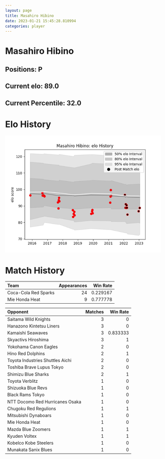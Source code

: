 ```yaml
---  
layout: page  
title: Masahiro Hibino  
date: 2023-01-21 15:45:28.810994  
categories: player  
---
```

# Masahiro Hibino

## Positions: P

## Current elo: 89.0

## Current Percentile: 32.0

# Elo History


![elo history](history_MasahiroHibino.png)
# Match History


| Team                 |   Appearances |   Win Rate |
|:---------------------|--------------:|-----------:|
| Coca-Cola Red Sparks |            24 |   0.229167 |
| Mie Honda Heat       |             9 |   0.777778 |

| Opponent                         |   Matches |   Win Rate |
|:---------------------------------|----------:|-----------:|
| Saitama Wild Knights             |         3 |   0        |
| Hanazono Kintetsu Liners         |         3 |   0        |
| Kamaishi Seawaves                |         3 |   0.833333 |
| Skyactivs Hiroshima              |         3 |   1        |
| Yokohama Canon Eagles            |         2 |   0        |
| Hino Red Dolphins                |         2 |   1        |
| Toyota Industries Shuttles Aichi |         2 |   0        |
| Toshiba Brave Lupus Tokyo        |         2 |   0        |
| Shimizu Blue Sharks              |         2 |   1        |
| Toyota Verblitz                  |         1 |   0        |
| Shizuoka Blue Revs               |         1 |   0        |
| Black Rams Tokyo                 |         1 |   0        |
| NTT Docomo Red Hurricanes Osaka  |         1 |   0        |
| Chugoku Red Regulions            |         1 |   1        |
| Mitsubishi Dynaboars             |         1 |   0        |
| Mie Honda Heat                   |         1 |   0        |
| Mazda Blue Zoomers               |         1 |   1        |
| Kyuden Voltex                    |         1 |   1        |
| Kobelco Kobe Steelers            |         1 |   0        |
| Munakata Sanix Blues             |         1 |   0        |